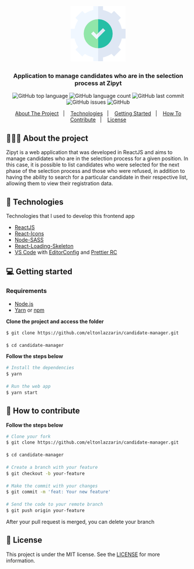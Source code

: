 <h1 align="center"> 
	<img alt="Discord logo" src="https://github.com/eltonlazzarin/candidate-manager/blob/main/public/gear.svg" height="150px" width="150px" />
</h1>

<h3 align="center">
  Application to manage candidates who are in the selection process at Zipyt
</h3>

<p align="center"></p>

<p align="center">
  <img alt="GitHub top language" src="https://img.shields.io/github/languages/top/eltonlazzarin/candidate-manager">

  <img alt="GitHub language count" src="https://img.shields.io/github/languages/count/eltonlazzarin/candidate-manager">

  <img alt="GitHub last commit" src="https://img.shields.io/github/last-commit/eltonlazzarin/candidate-manager">

  <img alt="GitHub issues" src="https://img.shields.io/github/issues/eltonlazzarin/candidate-manager">

  <img alt="GitHub" src="https://img.shields.io/github/license/eltonlazzarin/candidate-manager">
</p>

<p align="center">
  <a href="#-about-the-project">About The Project</a>&nbsp;&nbsp;&nbsp;|&nbsp;&nbsp;&nbsp;
  <a href="#-technologies">Technologies</a>&nbsp;&nbsp;&nbsp;|&nbsp;&nbsp;&nbsp;
  <a href="#-getting-started">Getting Started</a>&nbsp;&nbsp;&nbsp;|&nbsp;&nbsp;&nbsp;
  <a href="#-how-to-contribute">How To Contribute</a>&nbsp;&nbsp;&nbsp;|&nbsp;&nbsp;&nbsp;
  <a href="#-license">License</a>
</p>

## 👨🏻‍💻 About the project

<p>Zipyt is a web application that was developed in ReactJS and aims to manage candidates who are in the selection process for a given position. In this case, it is possible to list candidates who were selected for the next phase of the selection process and those who were refused, in addition to having the ability to search for a particular candidate in their respective list, allowing them to view their registration data.</p>

## 🚀 Technologies

Technologies that I used to develop this frontend app

- [ReactJS](https://nodejs.org/en)
- [React-Icons](https://github.com/wwayne/react-tooltip) 
- [Node-SASS](https://github.com/sass/node-sass)
- [React-Loading-Skeleton](https://github.com/dvtng/react-loading-skeleton)
- [VS Code](https://code.visualstudio.com) with [EditorConfig](https://marketplace.visualstudio.com/items?itemName=EditorConfig.EditorConfig) and [Prettier RC](https://github.com/prettier/prettier)

## 💻 Getting started

### Requirements

- [Node.js](https://nodejs.org/en/)
- [Yarn](https://classic.yarnpkg.com/) or [npm](https://www.npmjs.com/)

**Clone the project and access the folder**

```bash
$ git clone https://github.com/eltonlazzarin/candidate-manager.git

$ cd candidate-manager
```

**Follow the steps below**

```bash
# Install the dependencies
$ yarn

# Run the web app
$ yarn start
```

## 🤔 How to contribute

**Follow the steps below**

```bash
# Clone your fork
$ git clone https://github.com/eltonlazzarin/candidate-manager.git

$ cd candidate-manager

# Create a branch with your feature
$ git checkout -b your-feature

# Make the commit with your changes
$ git commit -m 'feat: Your new feature'

# Send the code to your remote branch
$ git push origin your-feature
```

After your pull request is merged, you can delete your branch

## 📝 License

This project is under the MIT license. See the [LICENSE](https://github.com/eltonlazzarin/candidate-manager/blob/master/LICENSE) for more information.
